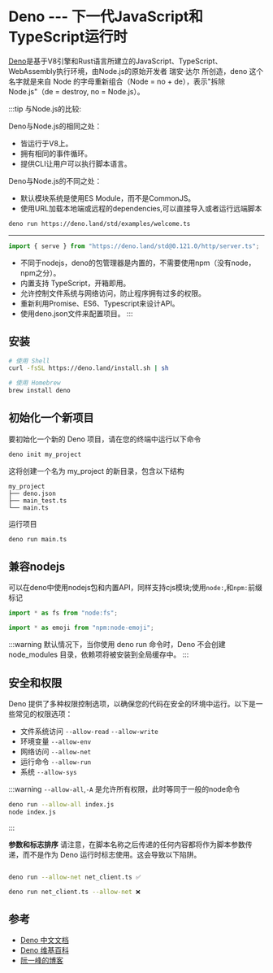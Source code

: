 # Deno --- 下一代JavaScript和TypeScript运行时

[Deno](https://deno.org.cn/)是基于V8引擎和Rust语言所建立的JavaScript、TypeScript、WebAssembly执行环境，由Node.js的原始开发者 瑞安·达尔 所创造，deno 这个名字就是来自 Node 的字母重新组合（Node = no + de），表示"拆除 Node.js"（de = destroy, no = Node.js）。

:::tip 与Node.js的比较:

Deno与Node.js的相同之处：

- 皆运行于V8上。
- 拥有相同的事件循环。
- 提供CLI让用户可以执行脚本语言。

Deno与Node.js的不同之处：

- 默认模块系统是使用ES Module，而不是CommonJS。
- 使用URL加载本地端或远程的dependencies,可以直接导入或者运行远端脚本

```bash
deno run https://deno.land/std/examples/welcome.ts
```
---
```js
import { serve } from "https://deno.land/std@0.121.0/http/server.ts";
```
- 不同于nodejs，deno的包管理器是内置的，不需要使用npm（没有node，npm之分）。
- 内置支持 TypeScript，开箱即用。
- 允许控制文件系统与网络访问，防止程序拥有过多的权限。
- 重新利用Promise、ES6、Typescript来设计API。
- 使用deno.json文件来配置项目。
:::

## 安装

```bash
# 使用 Shell
curl -fsSL https://deno.land/install.sh | sh

# 使用 Homebrew
brew install deno
```

## 初始化一个新项目

要初始化一个新的 Deno 项目，请在您的终端中运行以下命令

```bash
deno init my_project
```

这将创建一个名为 my_project 的新目录，包含以下结构

```
my_project
├── deno.json
├── main_test.ts
└── main.ts
```

运行项目

```bash
deno run main.ts
```

## 兼容nodejs

可以在deno中使用nodejs包和内置API，同样支持cjs模块;使用`node:`,和`npm:`前缀标记

```js
import * as fs from "node:fs";
```
```js
import * as emoji from "npm:node-emoji";
```

:::warning
默认情况下，当你使用 deno run 命令时，Deno 不会创建 node_modules 目录，依赖项将被安装到全局缓存中。
:::

## 安全和权限

Deno 提供了多种权限控制选项，以确保您的代码在安全的环境中运行。以下是一些常见的权限选项：

- 文件系统访问
`--allow-read`
`--allow-write`
- 环境变量
`--allow-env`
- 网络访问
`--allow-net`
- 运行命令
`--allow-run`
- 系统
`--allow-sys`


:::warning
`--allow-all`,`-A` 是允许所有权限，此时等同于一般的node命令
```bash
deno run --allow-all index.js
node index.js
```
:::

**参数和标志排序**
请注意，在脚本名称之后传递的任何内容都将作为脚本参数传递，而不是作为 Deno 运行时标志使用。这会导致以下陷阱。
```bash

deno run --allow-net net_client.ts ✅

deno run net_client.ts --allow-net ❌
```

## 参考

- [Deno 中文文档](https://docs.deno.org.cn/runtime/)
- [Deno 维基百科](https://zh.wikipedia.org/zh-cn/Deno#)
- [阮一峰的博客](https://www.ruanyifeng.com/blog/2020/01/deno-intro.html)
